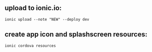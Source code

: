 upload to ionic.io:
-------------------

`ionic upload --note "NEW" --deploy dev`



create app icon and splashscreen resources:
-------------------------------------------
`ionic cordova resources`





